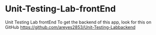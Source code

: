 # Unit-Testing-Lab-frontEnd
Unit Testing Lab frontEnd
To get the backend of this app, look for this on GitHub https://github.com/areyes2853/Unit-Testing-Labbackend
